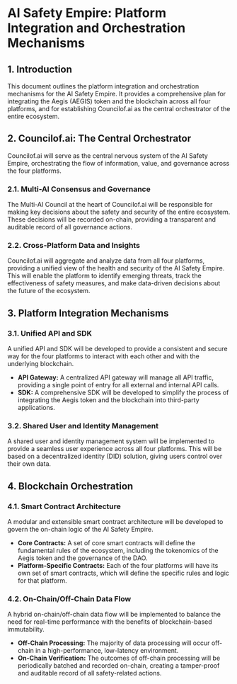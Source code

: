 # AI Safety Empire: Platform Integration and Orchestration Mechanisms

## 1. Introduction

This document outlines the platform integration and orchestration mechanisms for the AI Safety Empire. It provides a comprehensive plan for integrating the Aegis (AEGIS) token and the blockchain across all four platforms, and for establishing Councilof.ai as the central orchestrator of the entire ecosystem.

## 2. Councilof.ai: The Central Orchestrator

Councilof.ai will serve as the central nervous system of the AI Safety Empire, orchestrating the flow of information, value, and governance across the four platforms.

### 2.1. Multi-AI Consensus and Governance

The Multi-AI Council at the heart of Councilof.ai will be responsible for making key decisions about the safety and security of the entire ecosystem. These decisions will be recorded on-chain, providing a transparent and auditable record of all governance actions.

### 2.2. Cross-Platform Data and Insights

Councilof.ai will aggregate and analyze data from all four platforms, providing a unified view of the health and security of the AI Safety Empire. This will enable the platform to identify emerging threats, track the effectiveness of safety measures, and make data-driven decisions about the future of the ecosystem.

## 3. Platform Integration Mechanisms

### 3.1. Unified API and SDK

A unified API and SDK will be developed to provide a consistent and secure way for the four platforms to interact with each other and with the underlying blockchain.

*   **API Gateway:** A centralized API gateway will manage all API traffic, providing a single point of entry for all external and internal API calls.
*   **SDK:** A comprehensive SDK will be developed to simplify the process of integrating the Aegis token and the blockchain into third-party applications.

### 3.2. Shared User and Identity Management

A shared user and identity management system will be implemented to provide a seamless user experience across all four platforms. This will be based on a decentralized identity (DID) solution, giving users control over their own data.

## 4. Blockchain Orchestration

### 4.1. Smart Contract Architecture

A modular and extensible smart contract architecture will be developed to govern the on-chain logic of the AI Safety Empire.

*   **Core Contracts:** A set of core smart contracts will define the fundamental rules of the ecosystem, including the tokenomics of the Aegis token and the governance of the DAO.
*   **Platform-Specific Contracts:** Each of the four platforms will have its own set of smart contracts, which will define the specific rules and logic for that platform.

### 4.2. On-Chain/Off-Chain Data Flow

A hybrid on-chain/off-chain data flow will be implemented to balance the need for real-time performance with the benefits of blockchain-based immutability.

*   **Off-Chain Processing:** The majority of data processing will occur off-chain in a high-performance, low-latency environment.
*   **On-Chain Verification:** The outcomes of off-chain processing will be periodically batched and recorded on-chain, creating a tamper-proof and auditable record of all safety-related actions.


